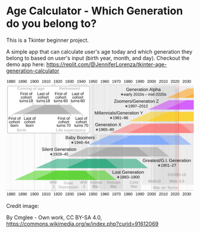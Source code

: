# Age Calculator - Which Generation do you belong to?

This is a Tkinter beginner project.

A simple app that can calculate user's age today and which generation they belong to based on user's input (birth year, month, and day).
Checkout the demo app here:
https://replit.com/@JenniferLorenza/tkinter-age-generation-calculator

![Generation Timeline](./supplementary/Generation_timeline.png)

Credit image: 

By Cmglee - Own work, CC BY-SA 4.0, https://commons.wikimedia.org/w/index.php?curid=91612069
